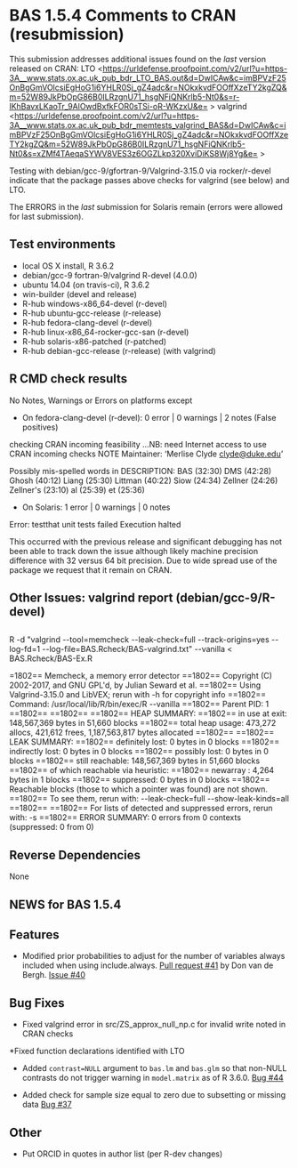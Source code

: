#  BAS 1.5.4 Comments to CRAN  (resubmission)
 
This submission addresses additional issues found on the *last* version released on CRAN:
 LTO <https://urldefense.proofpoint.com/v2/url?u=https-3A__www.stats.ox.ac.uk_pub_bdr_LTO_BAS.out&d=DwICAw&c=imBPVzF25OnBgGmVOlcsiEgHoG1i6YHLR0Sj_gZ4adc&r=NOkxkvdFOOffXzeTY2kgZQ&m=52W89JkPbOpG86B0ILRzgnU71_hsgNFiQNKrlb5-Nt0&s=r-lKhBavxLKaoTr_9AlOwdBxfkFOR0sTSi-oR-WKzxU&e= >
 valgrind <https://urldefense.proofpoint.com/v2/url?u=https-3A__www.stats.ox.ac.uk_pub_bdr_memtests_valgrind_BAS&d=DwICAw&c=imBPVzF25OnBgGmVOlcsiEgHoG1i6YHLR0Sj_gZ4adc&r=NOkxkvdFOOffXzeTY2kgZQ&m=52W89JkPbOpG86B0ILRzgnU71_hsgNFiQNKrlb5-Nt0&s=xZMf4TAeqaSYWV8VES3z6OGZLkp320XviDiKS8Wj8Yg&e= >

Testing with debian/gcc-9/gfortran-9/Valgrind-3.15.0  via rocker/r-devel indicate that the package passes above checks for valgrind (see below) and LTO.


The ERRORS in the *last* submission for Solaris remain (errors were allowed for last submission).

## Test environments

* local OS X install, R 3.6.2
* debian/gcc-9 fortran-9/valgrind R-devel (4.0.0)
* ubuntu 14.04 (on travis-ci), R 3.6.2
* win-builder (devel and release)
* R-hub windows-x86_64-devel (r-devel)
* R-hub ubuntu-gcc-release (r-release)
* R-hub fedora-clang-devel (r-devel)
* R-hub linux-x86_64-rocker-gcc-san (r-devel)
* R-hub solaris-x86-patched (r-patched)
* R-hub debian-gcc-release (r-release) (with valgrind)

## R CMD check results

No Notes, Warnings or Errors on platforms except 

* On fedora-clang-devel (r-devel):  0 error | 0 warnings | 2 notes  (False positives)

 checking CRAN incoming feasibility ...NB: need Internet access to use CRAN incoming checks
  NOTE
  Maintainer: ‘Merlise Clyde <clyde@duke.edu>’
  
  Possibly mis-spelled words in DESCRIPTION:
    BAS (32:30)
    DMS (42:28)
    Ghosh (40:12)
    Liang (25:30)
    Littman (40:22)
    Siow (24:34)
    Zellner (24:26)
    Zellner's (23:10)
    al (25:39)
    et (25:36)

* On Solaris: 1 error | 0 warnings | 0 notes 

Error: testthat unit tests failed Execution halted

This occurred with the previous release and significant debugging has not been able to track down the issue although likely machine precision difference with 32 versus 64 bit precision.  Due to wide spread use of the package we request that it remain on CRAN.

## Other Issues: valgrind report (debian/gcc-9/R-devel)
## 
R -d "valgrind --tool=memcheck --leak-check=full --track-origins=yes --log-fd=1 --log-file=BAS.Rcheck/BAS-valgrind.txt" --vanilla < BAS.Rcheck/BAS-Ex.R
 
 =1802== Memcheck, a memory error detector
==1802== Copyright (C) 2002-2017, and GNU GPL'd, by Julian Seward et al.
==1802== Using Valgrind-3.15.0 and LibVEX; rerun with -h for copyright info
==1802== Command: /usr/local/lib/R/bin/exec/R --vanilla
==1802== Parent PID: 1
==1802==
==1802==
==1802== HEAP SUMMARY:
==1802==     in use at exit: 148,567,369 bytes in 51,660 blocks
==1802==   total heap usage: 473,272 allocs, 421,612 frees, 1,187,563,817 bytes allocated
==1802==
==1802== LEAK SUMMARY:
==1802==    definitely lost: 0 bytes in 0 blocks
==1802==    indirectly lost: 0 bytes in 0 blocks
==1802==      possibly lost: 0 bytes in 0 blocks
==1802==    still reachable: 148,567,369 bytes in 51,660 blocks
==1802==                       of which reachable via heuristic:
==1802==                         newarray           : 4,264 bytes in 1 blocks
==1802==         suppressed: 0 bytes in 0 blocks
==1802== Reachable blocks (those to which a pointer was found) are not shown.
==1802== To see them, rerun with: --leak-check=full --show-leak-kinds=all
==1802==
==1802== For lists of detected and suppressed errors, rerun with: -s
==1802== ERROR SUMMARY: 0 errors from 0 contexts (suppressed: 0 from 0)

## Reverse Dependencies

 
  None

## NEWS for BAS 1.5.4

## Features

* Modified prior probabilities to adjust for the number of variables always
included when using include.always.  [Pull request #41](https://github.com/merliseclyde/BAS/pull/41) by Don van de Bergh.  [Issue #40](https://github.com/merliseclyde/BAS/issues/40)

## Bug Fixes 

* Fixed valgrind error in src/ZS_approx_null_np.c for invalid write noted in CRAN checks

*Fixed function declarations identified with LTO

* Added `contrast=NULL` argument to `bas.lm` and `bas.glm` so that non-NULL contrasts do not
trigger warning in `model.matrix` as of R 3.6.0.  [Bug #44](https://github.com/merliseclyde/BAS/issues/44)

* Added check for sample size equal to zero due to subsetting or missing data
[Bug #37](https://github.com/merliseclyde/BAS/issues/37)

## Other 

* Put ORCID in quotes in author list (per R-dev changes)

